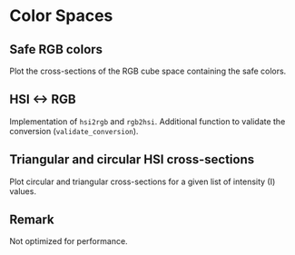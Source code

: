 # Color Spaces

## Safe RGB colors

Plot the cross-sections of the RGB cube space containing the safe colors.

## HSI <-> RGB
Implementation of `hsi2rgb` and `rgb2hsi`. Additional function to validate the conversion (`validate_conversion`).

## Triangular and circular HSI cross-sections
Plot circular and triangular cross-sections for a given list of intensity (I) values. 


## Remark

Not optimized for performance.
